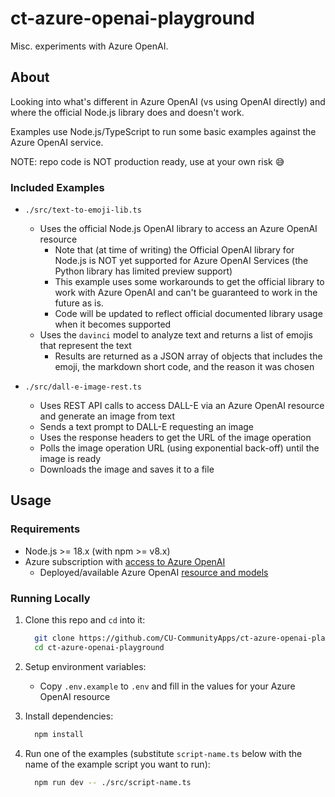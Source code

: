 # ct-azure-openai-playground

Misc. experiments with Azure OpenAI.

## About

Looking into what's different in Azure OpenAI (vs using OpenAI directly)
and where the official Node.js library does and doesn't work.

Examples use Node.js/TypeScript to run some basic examples against the
Azure OpenAI service.

NOTE: repo code is NOT production ready, use at your own risk :sweat_smile:

### Included Examples

- `./src/text-to-emoji-lib.ts`
  - Uses the official Node.js OpenAI library to access an Azure OpenAI resource
    - Note that (at time of writing) the Official OpenAI library for Node.js is NOT yet supported for Azure OpenAI Services (the Python library has limited preview support)
    - This example uses some workarounds to get the official library to work with Azure OpenAI and can't be guaranteed to work in the future as is.
    - Code will be updated to reflect official documented library usage when it becomes supported
  - Uses the `davinci` model to analyze text and returns a list of emojis that represent the text
    - Results are returned as a JSON array of objects that includes the emoji, the markdown short code, and the reason it was chosen

- `./src/dall-e-image-rest.ts`
  - Uses REST API calls to access DALL-E via an Azure OpenAI resource and generate an image from text
  - Sends a text prompt to DALL-E requesting an image
  - Uses the response headers to get the URL of the image operation
  - Polls the image operation URL (using exponential back-off) until the image is ready
  - Downloads the image and saves it to a file

## Usage

### Requirements

- Node.js >= 18.x (with npm >= v8.x)
- Azure subscription with [access to Azure OpenAI](https://learn.microsoft.com/en-us/azure/cognitive-services/openai/overview#how-do-i-get-access-to-azure-openai)
  - Deployed/available Azure OpenAI [resource and models](https://learn.microsoft.com/en-us/azure/cognitive-services/openai/how-to/create-resource?pivots=web-portal)

### Running Locally

1. Clone this repo and `cd` into it:

    ```bash
      git clone https://github.com/CU-CommunityApps/ct-azure-openai-playground.git
      cd ct-azure-openai-playground
    ```

2. Setup environment variables:
    - Copy `.env.example` to `.env` and fill in the values for your Azure OpenAI resource

3. Install dependencies:

    ```bash
      npm install
    ```

4. Run one of the examples (substitute `script-name.ts` below with the name of the example script you want to run):

    ```bash
      npm run dev -- ./src/script-name.ts
    ```
